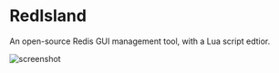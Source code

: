 # RedIsland
An open-source Redis GUI management tool, with a Lua script edtior.

![screenshot](https://s1.ax1x.com/2022/04/01/q4mAYT.png)
